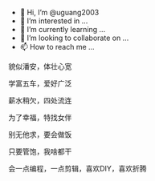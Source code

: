 - 👋 Hi, I’m @uguang2003
- 👀 I’m interested in ...
- 🌱 I’m currently learning ...
- 💞️ I’m looking to collaborate on ...
- 📫 How to reach me ...

貌似潘安，体壮心宽

学富五车，爱好广泛

薪水稍欠，四处流连

为了幸福，特找女伴

别无他求，要会做饭

只要管饱，我啥都干

会一点编程，一点剪辑，喜欢DIY，喜欢折腾

<!---
uguang2003/uguang2003 is a ✨ special ✨ repository because its `README.md` (this file) appears on your GitHub profile.
You can click the Preview link to take a look at your changes.
--->
